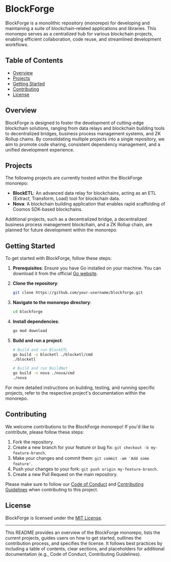 # BlockForge

BlockForge is a monolithic repository (monorepo) for developing and maintaining a suite of blockchain-related applications and libraries. This monorepo serves as a centralized hub for various blockchain projects, enabling efficient collaboration, code reuse, and streamlined development workflows.

## Table of Contents

- [Overview](#overview)
- [Projects](#projects)
- [Getting Started](#getting-started)
- [Contributing](#contributing)
- [License](#license)

## Overview

BlockForge is designed to foster the development of cutting-edge blockchain solutions, ranging from data relays and blockchain building tools to decentralized bridges, business process management systems, and ZK Rollup chains. By consolidating multiple projects into a single repository, we aim to promote code sharing, consistent dependency management, and a unified development experience.

## Projects

The following projects are currently hosted within the BlockForge monorepo:

- **BlockETL**: An advanced data relay for blockchains, acting as an ETL (Extract, Transform, Load) tool for blockchain data.
- **Nova**: A blockchain building application that enables rapid scaffolding of Cosmos SDK-based blockchains.

Additional projects, such as a decentralized bridge, a decentralized business process management blockchain, and a ZK Rollup chain, are planned for future development within the monorepo.

## Getting Started

To get started with BlockForge, follow these steps:

1. **Prerequisites**: Ensure you have Go installed on your machine. You can download it from the official [Go website](https://golang.org/dl/).

2. **Clone the repository**:

   ```bash
   git clone https://github.com/your-username/blockforge.git
   ```

3. **Navigate to the monorepo directory**:

   ```bash
   cd blockforge
   ```

4. **Install dependencies**:

   ```bash
   go mod download
   ```

5. **Build and run a project**:

   ```bash
   # Build and run BlockETL
   go build -o blocketl ./blocketl/cmd
   ./blocketl

   # Build and run BuildNet
   go build -o nova ./nova/cmd
   ./nova
   ```

For more detailed instructions on building, testing, and running specific projects, refer to the respective project's documentation within the monorepo.

## Contributing

We welcome contributions to the BlockForge monorepo! If you'd like to contribute, please follow these steps:

1. Fork the repository.
2. Create a new branch for your feature or bug fix: `git checkout -b my-feature-branch`.
3. Make your changes and commit them: `git commit -am 'Add some feature'`.
4. Push your changes to your fork: `git push origin my-feature-branch`.
5. Create a new Pull Request on the main repository.

Please make sure to follow our [Code of Conduct](CODE_OF_CONDUCT.md) and [Contributing Guidelines](CONTRIBUTING.md) when contributing to this project.

## License

BlockForge is licensed under the [MIT License](LICENSE).

---

This README provides an overview of the BlockForge monorepo, lists the current projects, guides users on how to get started, outlines the contribution process, and specifies the license. It follows best practices by including a table of contents, clear sections, and placeholders for additional documentation (e.g., Code of Conduct, Contributing Guidelines).